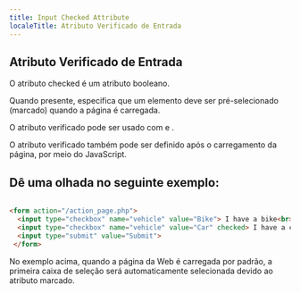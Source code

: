 ```yaml
---
title: Input Checked Attribute
localeTitle: Atributo Verificado de Entrada
---
```

## Atributo Verificado de Entrada

O atributo checked é um atributo booleano.

Quando presente, especifica que um  elemento deve ser pré-selecionado (marcado) quando a página é carregada.

O atributo verificado pode ser usado com  e  .

O atributo verificado também pode ser definido após o carregamento da página, por meio do JavaScript.

## Dê uma olhada no seguinte exemplo:

```html

<form action="/action_page.php"> 
  <input type="checkbox" name="vehicle" value="Bike"> I have a bike<br> 
  <input type="checkbox" name="vehicle" value="Car" checked> I have a car<br> 
  <input type="submit" value="Submit"> 
 </form> 
```

No exemplo acima, quando a página da Web é carregada por padrão, a primeira caixa de seleção será automaticamente selecionada devido ao atributo marcado.